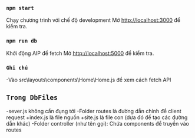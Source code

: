 ### `npm start`

Chạy chương trình với chế độ development
Mở [http://localhost:3000](http://localhost:3000) để kiểm tra.

### `npm run db`

Khởi động AIP để fetch
Mở [http://localhost:5000](http://localhost:5000) để kiểm tra.

### `Ghi chú`

-Vào src\layouts\components\Home\Home.js để xem cách fetch API

## `Trong DbFiles`

-sever.js không cần đụng tới
-Folder routes là đường dẫn chính để client request
    +index.js là file nguồn
    +site.js là file con (dựa đó để tạo các đường dẫn khác)
-Folder controller (như tên gọi): Chứa components để truyền vào routes